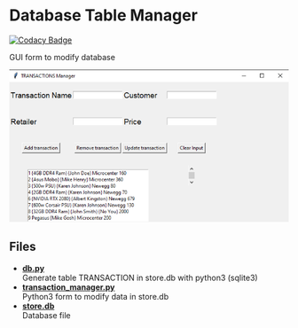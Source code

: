 # Database Table Manager  

[![Codacy Badge](https://api.codacy.com/project/badge/Grade/e6d09f275b76465a92f509c012f5fa29)](https://www.codacy.com/manual/George2Times/Database?utm_source=github.com&amp;utm_medium=referral&amp;utm_content=George2Times/Database&amp;utm_campaign=Badge_Grade)  

GUI form to modify database  

![alt text](images/db_table_manager.png)


## Files
- [__db.py__](db.py)  
Generate table TRANSACTION in store.db with python3 (sqlite3)
- [__transaction_manager.py__](transaction_manager.py)  
Python3 form to modify data in store.db
- [__store.db__](store.db)  
Database file